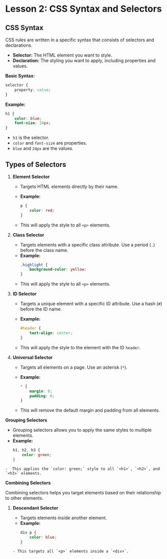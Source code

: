 # **Lesson 2: CSS Syntax and Selectors**

## **CSS Syntax**

CSS rules are written in a specific syntax that consists of selectors and declarations.

- **Selector:** The HTML element you want to style.
- **Declaration:** The styling you want to apply, including properties and values.

**Basic Syntax:**

```css
selector {
    property: value;
}
```

**Example:**
```css
h1 {
    color: blue;
    font-size: 24px;
}
```
-   `h1` is the selector.
-   `color` and `font-size` are properties.
-   `blue` and `24px` are the values.

## **Types of Selectors**

1.  **Element Selector**
    
    -   Targets HTML elements directly by their name.
        
    -   **Example:**
	    ```css
		p {
		    color: red;
		}
		```

	- This will apply the style to all `<p>` elements.

2.  **Class Selector**
    
    -   Targets elements with a specific class attribute. Use a period (`.`) before the class name.        
    -   **Example:**
		```css
		.highlight {
		    background-color: yellow;
		}
		```
    -  This will apply the style to all `<p>` elements.

3. **ID Selector**

   - Targets a unique element with a specific ID attribute. Use a hash (`#`) before the ID name.     
   - **Example:**

     ```css
     #header {
         text-align: center;
     }
     ```

   - This will apply the style to the element with the ID `header`.

4. **Universal Selector**

	- Targets all elements on a page. Use an asterisk (`*`).
	- **Example:**

	  ```css
	  * {
	      margin: 0;
	      padding: 0;
	  }
	  ```
	- This will remove the default margin and padding from all elements.

**Grouping Selectors**

   - Grouping selectors allows you to apply the same styles to multiple elements.
   - **Example:**
	  ```css
	  h1, h2, h3 {
	      color: green;
	  }
	  ```
	-  This applies the `color: green;` style to all `<h1>`, `<h2>`, and `<h3>` elements.

**Combining Selectors**

Combining selectors helps you target elements based on their relationship to other elements.

1. **Descendant Selector**

	-   Targets elements inside another element.
	- **Example:**
		```css
		div p {
		    color: blue;
		}
	```
	- This targets all `<p>` elements inside a `<div>`.
<!--stackedit_data:
eyJoaXN0b3J5IjpbLTIxODk1NTU2MF19
-->